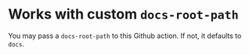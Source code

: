 # Works with custom `docs-root-path`

You may pass a `docs-root-path` to this Github action. If not, it defaults to `docs`.
